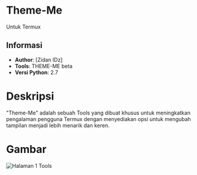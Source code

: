 # Theme-Me
Untuk Termux<br>

## Informasi

- **Author**: [Zidan IDz]
- **Tools**: THEME-ME beta
- **Versi Python**: 2.7

# Deskripsi
"Theme-Me" adalah sebuah Tools yang dibuat khusus untuk meningkatkan pengalaman pengguna Termux dengan menyediakan opsi untuk mengubah tampilan menjadi lebih menarik dan keren.<br>

# Gambar
![Halaman 1 Tools](https://i.ibb.co/PTfRpCV/Screenshot-20231209-133957-2.png)
